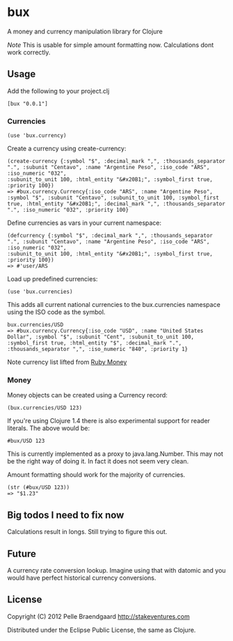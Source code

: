 # bux

A money and currency manipulation library for Clojure

_Note_ This is usable for simple amount formatting now. Calculations dont work correctly.

## Usage

Add the following to your project.clj

    [bux "0.0.1"]

### Currencies

    (use 'bux.currency)

Create a currency using create-currency:

    (create-currency {:symbol "$", :decimal_mark ",", :thousands_separator ".", :subunit "Centavo", :name "Argentine Peso", :iso_code "ARS", :iso_numeric "032", 
    :subunit_to_unit 100, :html_entity "&#x20B1;", :symbol_first true, :priority 100})
    => #bux.currency.Currency{:iso_code "ARS", :name "Argentine Peso", :symbol "$", :subunit "Centavo", :subunit_to_unit 100, :symbol_first true, :html_entity "&#x20B1;", :decimal_mark ",", :thousands_separator ".", :iso_numeric "032", :priority 100}


Define currencies as vars in your current namespace:

    (defcurrency {:symbol "$", :decimal_mark ",", :thousands_separator ".", :subunit "Centavo", :name "Argentine Peso", :iso_code "ARS", :iso_numeric "032", 
    :subunit_to_unit 100, :html_entity "&#x20B1;", :symbol_first true, :priority 100})
    => #'user/ARS

Load up predefined currencies:

    (use 'bux.currencies)

This adds all current national currencies to the bux.currencies namespace using the ISO code as the symbol.

    bux.currencies/USD
    => #bux.currency.Currency{:iso_code "USD", :name "United States Dollar", :symbol "$", :subunit "Cent", :subunit_to_unit 100, :symbol_first true, :html_entity "$", :decimal_mark ".", :thousands_separator ",", :iso_numeric "840", :priority 1}

Note currency list lifted from [Ruby Money](http://rubymoney.github.com/money/)

### Money

Money objects can be created using a Currency record:

    (bux.currencies/USD 123)

If you're using Clojure 1.4 there is also experimental support for reader literals. The above would be:

    #bux/USD 123

This is currently implemented as a proxy to java.lang.Number. This may not be the right way of doing it. In fact it does not seem very clean.

Amount formatting should work for the majority of currencies.

    (str (#bux/USD 123))    
    => "$1.23"

## Big todos I need to fix now

Calculations result in longs. Still trying to figure this out.

## Future

A currency rate conversion lookup. Imagine using that with datomic and you would have perfect historical currency conversions.

## License

Copyright (C) 2012 Pelle Braendgaard http://stakeventures.com

Distributed under the Eclipse Public License, the same as Clojure.
